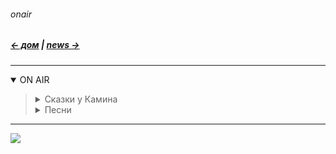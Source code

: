 ###### onair
##### [← дом](!0SB.md#osb)  |  [news →](News.md#news)    

***
<details open><summary> ON AIR </summary><blockquote>

<details><summary> Сказки у Камина </summary><blockquote>

А. Талалакин. На пороге. 
<iframe src="https://audiomack.com/embed/song/atalalakin/na-poroge" scrolling="no" width="100%" height="252" scrollbars="no" frameborder="0"></iframe>

Шекспир. 8 Сонетов.  
<iframe src="https://audiomack.com/embed/song/atalalakin/8sonetov" scrolling="no" width="100%" height="252" scrollbars="no" frameborder="0"></iframe>


</blockquote></details>

<details><summary> Песни </summary><blockquote>

А. Талалакин / Вторая Жизнь  
<iframe src="https://audiomack.com/embed/song/atalalakin/2live" scrolling="no" width="100%" height="252" scrollbars="no" frameborder="0"></iframe>

А. Талалакин / Синхронных Душ  
<iframe src="https://audiomack.com/embed/song/atalalakin/sinhron" scrolling="no" width="100%" height="252" scrollbars="no" frameborder="0"></iframe>

А. Талалакин / А в Москве выпал снег...   
<iframe src="https://audiomack.com/embed/song/atalalakin/snow0" scrolling="no" width="100%" height="252" scrollbars="no" frameborder="0"></iframe>

А. Талалакин / Белый снег  
<iframe src="https://audiomack.com/embed/song/atalalakin/belij-sneg" scrolling="no" width="100%" height="252" scrollbars="no" frameborder="0"></iframe>

А. Талалакин / Ветер     
<iframe src="https://audiomack.com/embed/song/atalalakin/veter" scrolling="no" width="100%" height="252" scrollbars="no" frameborder="0"></iframe>

А. Талалакин / Я расскажу тебе ночь   
<iframe src="https://audiomack.com/embed/song/atalalakin/no4" scrolling="no" width="100%" height="252" scrollbars="no" frameborder="0"></iframe>

А. Талалакин / Священный лаз  
<iframe src="https://audiomack.com/embed/song/atalalakin/laz" scrolling="no" width="100%" height="252" scrollbars="no" frameborder="0"></iframe>

А. Талалакин / Моё Буратино    
<iframe src="https://audiomack.com/embed/song/atalalakin/josephina" scrolling="no" width="100%" height="252" scrollbars="no" frameborder="0"></iframe>

А. Талалакин / Чёрно-белое кино  
<iframe src="https://audiomack.com/embed/song/atalalakin/kino" scrolling="no" width="100%" height="252" scrollbars="no" frameborder="0"></iframe>

</blockquote></details>
</blockquote></details>

***

![](https://telegra.ph/file/977758b621710766139ad.jpg)
